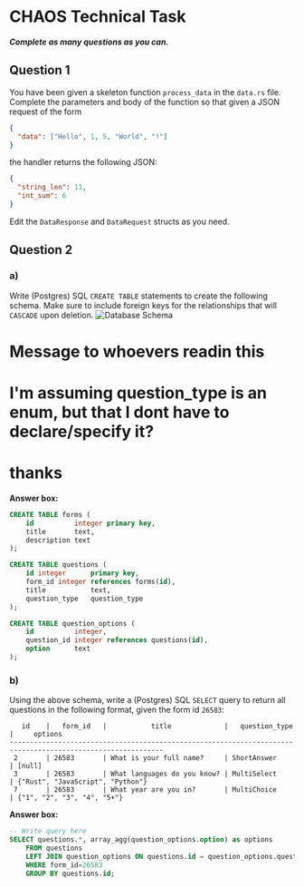 # CHAOS Technical Task

***Complete as many questions as you can.***

## Question 1
You have been given a skeleton function `process_data` in the `data.rs` file.
Complete the parameters and body of the function so that given a JSON request of the form

```json
{
  "data": ["Hello", 1, 5, "World", "!"]
}
```

the handler returns the following JSON:
```json
{
  "string_len": 11,
  "int_sum": 6
}
```

Edit the `DataResponse` and `DataRequest` structs as you need.

## Question 2

### a)
Write (Postgres) SQL `CREATE TABLE` statements to create the following schema.
Make sure to include foreign keys for the relationships that will `CASCADE` upon deletion.
![Database Schema](db_schema.png)

# Message to whoevers readin this
# I'm assuming question_type is an enum, but that I dont have to declare/specify it?
# thanks
**Answer box:**
```sql
CREATE TABLE forms (
	id          integer primary key,
	title       text,
	description text
);

CREATE TABLE questions (
	id integer      primary key,
	form_id integer references forms(id),
	title           text,
	question_type   question_type
);

CREATE TABLE question_options (
	id          integer,
	question_id integer references questions(id),
	option      text
);
```

### b)
Using the above schema, write a (Postgres) SQL `SELECT` query to return all questions in the following format, given the form id `26583`:
```
   id    |   form_id   |           title             |   question_type   |     options
------------------------------------------------------------------------------------------------------------
 2       | 26583       | What is your full name?     | ShortAnswer       | [null]
 3       | 26583       | What languages do you know? | MultiSelect       | {"Rust", "JavaScript", "Python"}
 7       | 26583       | What year are you in?       | MultiChoice       | {"1", "2", "3", "4", "5+"}
```

**Answer box:**
```sql
-- Write query here
SELECT questions.*, array_agg(question_options.option) as options
	FROM questions
    LEFT JOIN question_options ON questions.id = question_options.question_id
    WHERE form_id=26583
    GROUP BY questions.id;
```
